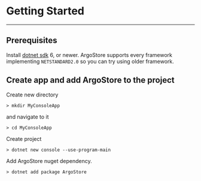# Getting Started

---

## Prerequisites

Install [dotnet sdk](https://dot.net) 6, or newer.
ArgoStore supports every framework implementing `NETSTANDARD2.0` so you can try using older framework.

## Create app and add ArgoStore to the project

Create new directory

```
> mkdir MyConsoleApp
```

and navigate to it

```
> cd MyConsoleApp
```

Create project

```
> dotnet new console --use-program-main
```

Add ArgoStore nuget dependency.

```
> dotnet add package ArgoStore
```

